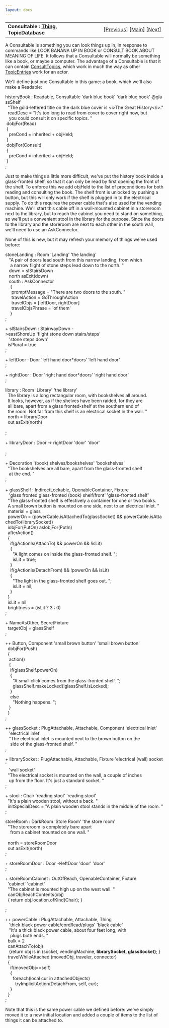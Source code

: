 ```yaml
---
layout: docs
---
```

<table width="100%" data-border="0" data-cellspacing="0"
data-cellpadding="3" data-bgcolor="#C0C0C0">
<colgroup>
<col style="width: 50%" />
<col style="width: 50%" />
</colgroup>
<tbody>
<tr>
<td style="text-align: left;"><strong>Consultable : <a
href="thing-introduction.html">Thing</a>, TopicDatabase<br />
</strong></td>
<td style="text-align: right;"><a
href="amodifieddefaultcommandtopic.html">[Previous]</a> <a
href="generalintroduction.html">[Main]</a> <a
href="consulttopic.html">[Next]</a></td>
</tr>
</tbody>
</table>

  
A Consultable is something you can look things up in, in response to
commands like LOOK BANANA UP IN BOOK or CONSULT BOOK ABOUT MEANING OF
LIFE. It follows that a Consultable will normally be something like a
book, or maybe a computer. The advantage of a Consultable is that it can
contain [ConsultTopics](consulttopic.html), which work in much the way as
other [TopicEntries](topicentry.html) work for an actor.  
  
We'll define just one Consultable in this game: a book, which we'll also
make a Readable:  
  
historyBook : Readable, Consultable 'dark blue book' 'dark blue book' @glassShelf  
  "The gold-lettered title on the dark blue cover is \<i\>The Great History\</i\>."  
  readDesc = "It's too long to read from cover to cover right now, but  
   you could consult it on specific topics. "      
 dobjFor(Read)  
 {  
   preCond = inherited + objHeld;  
 }    
 dobjFor(Consult)  
 {  
   preCond = inherited + objHeld;  
 }  
;  
  
Just to make things a little more difficult, we've put the history book
inside a glass-fronted shelf, so that it can only be read by first
opening the front of the shelf. To enforce this we add objHeld to the
list of preconditions for both reading and consulting the book. The
shelf front is unlocked by pushing a button, but this will only work if
the shelf is plugged in to the electrical supply. To do this requires
the power cable that's also used for the vending machine. We'll start
this cable off in a wall-mounted cabinet in a storeroom next to the
library, but to reach the cabinet you need to stand on something, so
we'll put a convenient stool in the library for the purpose. Since the
doors to the library and the storeroom are next to each other in the
south wall, we'll need to use an AskConnector.  
  
None of this is new, but it may refresh your memory of things we've used
before:  
  
stoneLanding : Room 'Landing' 'the landing'  
   "A pair of doors lead south from this narrow landing, from which  
    a narrow flight of stone steps lead down to the north. "  
   down = slStairsDown  
   north asExit(down)     
   south : AskConnector   
    {   
     promptMessage = "There are two doors to the south. "   
     travelAction = GoThroughAction   
     travelObjs = \[leftDoor, rightDoor\]  
     travelObjsPhrase = 'of them'  
    }  
;  
  
+ slStairsDown : StairwayDown -\>eastShoreUp 'flight stone down stairs/steps'   
   'stone steps down'  
  isPlural = true  
;  
  
+ leftDoor : Door 'left hand door\*doors' 'left hand door'  
;  
  
+ rightDoor : Door 'right hand door\*doors' 'right hand door'  
;  
  
library : Room 'Library' 'the library'  
  The library is a long rectangular room, with bookshelves all around.   
  It looks, however, as if the shelves have been raided, for they are  
  all bare, apart from a glass fronted-shelf at the southern end of  
  the room. Not far from this shelf is an electrical socket in the wall. "  
  north = libraryDoor  
  out asExit(north)  
    
;  
  
+ libraryDoor : Door -\> rightDoor 'door' 'door'  
    
;  
  
+ Decoration '(book) shelves/bookshelves' 'bookshelves'  
  "The bookshelves are all bare, apart from the glass-fronted shelf  
   at the end. "  
;  
   
+ glassShelf : IndirectLockable, OpenableContainer, Fixture   
   'glass fronted glass-fronted (book) shelf/front' 'glass-fronted shelf'  
  "The glass-fronted shelf is effectively a container for one or two books.   
  A small brown button is mounted on one side, next to an electrical inlet. "  
  material = glass    
  powerOn = (powerCable.isAttachedTo(glassSocket) && powerCable.isAttachedTo(librarySocket))  
  iobjFor(PutOn) asIobjFor(PutIn)  
  afterAction()  
  {  
    if(gActionIs(AttachTo) && powerOn && !isLit)  
    {  
      "A light comes on inside the glass-fronted shelf. ";      
      isLit = true;  
    }  
    if(gActionIs(DetachFrom) && !powerOn && isLit)  
    {  
      "The light in the glass-fronted shelf goes out. ";  
      isLit = nil;  
    }  
  }    
  isLit = nil  
  brightness = (isLit ? 3 : 0)  
;  
  
+ NameAsOther, SecretFixture  
  targetObj = glassShelf  
;  
  
++ Button, Component 'small brown button' 'small brown button'  
  dobjFor(Push)  
  {  
   action()  
   {  
    if(glassShelf.powerOn)  
    {  
      "A small click comes from the glass-fronted shelf. ";  
      glassShelf.makeLocked(!glassShelf.isLocked);  
    }  
    else  
      "Nothing happens. ";  
   }  
  }   
;  
  
++ glassSocket : PlugAttachable, Attachable, Component 'electrical inlet'  
   'electrical inlet'  
   "The electrical inlet is mounted next to the brown button on the  
    side of the glass-fronted shelf. "  
;  
  
+ librarySocket : PlugAttachable, Attachable, Fixture 'electrical (wall) socket'  
   'wall socket'  
  "The electrical socket is mounted on the wall, a couple of inches  
   up from the floor. It's just a standard socket. "  
;  
  
+ stool : Chair 'reading stool' 'reading stool'  
  "It's a plain wooden stool, without a back. "  
  initSpecialDesc = "A plain wooden stool stands in the middle of the room. "  
;  
  
storeRoom : DarkRoom 'Store Room' 'the store room'  
  "The storeroom is completely bare apart   
    from a cabinet mounted on one wall. "  
    
  north = storeRoomDoor  
  out asExit(north)  
;  
  
+ storeRoomDoor : Door -\>leftDoor 'door' 'door'  
;  
  
+ storeRoomCabinet : OutOfReach, OpenableContainer, Fixture  
  'cabinet' 'cabinet'  
  "The cabinet is mounted high up on the west wall. "  
  canObjReachContents(obj)   
  { return obj.location.ofKind(Chair); }  
  
;  
  
++ powerCable : PlugAttachable, Attachable, Thing   
   'thick black power cable/cord/lead/plugs' 'black cable'  
   "It's a thick black power cable, about four feet long, with  
    plugs both ends. "  
  bulk = 2   
  canAttachTo(obj)   
   {return obj is in (socket, vendingMachine, **librarySocket, glassSocket)**; }  
  travelWhileAttached (movedObj, traveler, connector)  
  {  
    if(movedObj==self)  
    {  
      foreach(local cur in attachedObjects)        
        tryImplicitAction(DetachFrom, self, cur);        
    }  
  }  
;     
  
Note that this is the same power cable we defined before: we've simply
moved it to a new initial location and added a couple of items to the
list of things it can be attached to.  
